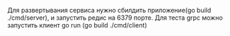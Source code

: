 Для развертывания сервиса нужно сбилдить приложение(go build ./cmd/server), и запустить редис на 6379 порте. Для теста grpc можно запустить клиент
go run (go build ./cmd/client)